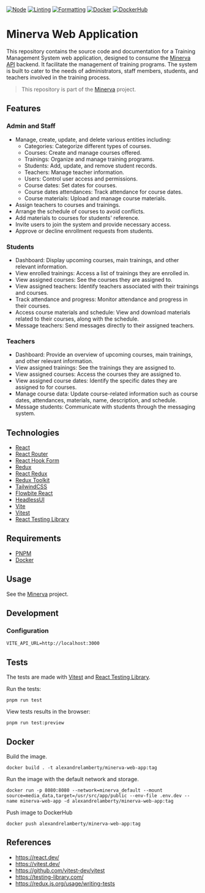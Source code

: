 [![Node](https://github.com/alexandrelamberty/minerva-web-app/actions/workflows/node.yaml/badge.svg)](https://github.com/alexandrelamberty/minerva-web-app/actions/workflows/node.yaml)
[![Linting](https://github.com/alexandrelamberty/minerva-web-app/actions/workflows/lint.yaml/badge.svg)](https://github.com/alexandrelamberty/minerva-web-app/actions/workflows/lint.yaml)
[![Formatting](https://github.com/alexandrelamberty/minerva-web-app/actions/workflows/prettier.yaml/badge.svg)](https://github.com/alexandrelamberty/minerva-web-app/actions/workflows/prettier.yaml)
[![Docker](https://github.com/alexandrelamberty/minerva-web-app/actions/workflows/docker.yaml/badge.svg)](https://github.com/alexandrelamberty/minerva-web-app/actions/workflows/docker.yaml)
[![DockerHub](https://img.shields.io/badge/DockerHub-images-important.svg?logo=Docker)](https://hub.docker.com/r/alexandrelamberty/minerva-web-app)

# Minerva Web Application

This repository contains the source code and documentation for a Training Management System web application, designed to consume the [Minerva API](ttps://github.com/alexandrelamberty/minerva-api) backend.
It facilitate the management of training programs. The system is built to cater to the needs of administrators, staff members, students, and teachers involved in the training process.

> This repository is part of the [Minerva](https://github.com/alexandrelamberty/minerva) project.

## Features

### Admin and Staff

- Manage, create, update, and delete various entities including:
  - Categories: Categorize different types of courses.
  - Courses: Create and manage courses offered.
  - Trainings: Organize and manage training programs.
  - Students: Add, update, and remove student records.
  - Teachers: Manage teacher information.
  - Users: Control user access and permissions.
  - Course dates: Set dates for courses.
  - Course dates attendances: Track attendance for course dates.
  - Course materials: Upload and manage course materials.
- Assign teachers to courses and trainings.
- Arrange the schedule of courses to avoid conflicts.
- Add materials to courses for students' reference.
- Invite users to join the system and provide necessary access.
- Approve or decline enrollment requests from students.

### Students

- Dashboard: Display upcoming courses, main trainings, and other relevant information.
- View enrolled trainings: Access a list of trainings they are enrolled in.
- View assigned courses: See the courses they are assigned to.
- View assigned teachers: Identify teachers associated with their trainings and courses.
- Track attendance and progress: Monitor attendance and progress in their courses.
- Access course materials and schedule: View and download materials related to their courses, along with the schedule.
- Message teachers: Send messages directly to their assigned teachers.

### Teachers

- Dashboard: Provide an overview of upcoming courses, main trainings, and other relevant information.
- View assigned trainings: See the trainings they are assigned to.
- View assigned courses: Access the courses they are assigned to.
- View assigned course dates: Identify the specific dates they are assigned to for courses.
- Manage course data: Update course-related information such as course dates, attendances, materials, name, description, and schedule.
- Message students: Communicate with students through the messaging system.

## Technologies

- [React](https://react.dev/)
- [React Router](https://react-hook-form.com/)
- [React Hook Form](https://react-hook-form.com/)
- [Redux](https://redux.js.org/)
- [React Redux](https://react-redux.js.org/)
- [Redux Toolkit](https://redux-toolkit.js.org/)
- [TailwindCSS](https://tailwindcss.com/)
- [Flowbite React](https://flowbite-react.com/)
- [HeadlessUI](https://headlessui.com/)
- [Vite](https://react.dev/)
- [Vitest](https://vitest.dev/)
- [React Testing Library](https://testing-library.com/)

## Requirements

- [PNPM](https://pnpm.io/)
- [Docker](https://pnpm.io/)

## Usage

See the [Minerva](https://github.com/alexandrelamberty/minerva) project.

## Development

### Configuration

```properties
VITE_API_URL=http://localhost:3000
```

## Tests

The tests are made with [Vitest]() and [React Testing Library]().

Run the tests:

```shell
pnpm run test
```

View tests results in the browser:

```shell
pnpm run test:preview
```

## Docker

Build the image.

```shell
docker build . -t alexandrelamberty/minerva-web-app:tag
```

Run the image with the default network and storage.

```shell
docker run -p 8080:8080 --network=minerva_default --mount source=media_data,target=/usr/src/app/public --env-file .env.dev --name minerva-web-app -d alexandrelamberty/minerva-web-app:tag
```

Push image to DockerHub

```shell
docker push alexandrelamberty/minerva-web-app:tag
```

## References

- <https://react.dev/>
- <https://vitest.dev/>
- <https://github.com/vitest-dev/vitest>
- <https://testing-library.com/>
- <https://redux.js.org/usage/writing-tests>
